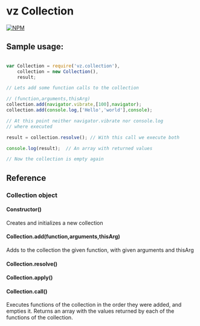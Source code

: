 # vz Collection

[![NPM](https://nodei.co/npm/vz.collection.png?downloads=true)](https://nodei.co/npm/vz.collection/)

## Sample usage:

```javascript

var Collection = require('vz.collection'),
    collection = new Collection(),
    result;

// Lets add some function calls to the collection

// (function,arguments,thisArg)
collection.add(navigator.vibrate,[100],navigator);
collection.add(console.log,['Hello','world'],console);

// At this point neither navigator.vibrate nor console.log
// where executed

result = collection.resolve(); // With this call we execute both

console.log(result);  // An array with returned values

// Now the collection is empty again

```

## Reference

### Collection object

#### Constructor()

Creates and initializes a new collection

#### Collection.add(function,arguments,thisArg)

Adds to the collection the given function, with given arguments and thisArg

#### Collection.resolve()
#### Collection.apply()
#### Collection.call()

Executes functions of the collection in the order they were added, and empties it. Returns an array with the values returned by each of the functions of the collection.


